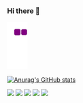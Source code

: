 ### Hi there 👋

![snake gif](https://github.com/alexbuyan/alexbuyan/blob/output/github-contribution-grid-snake.gif)

[![Anurag's GitHub stats](https://github-readme-stats.vercel.app/api?username=alexbuyan&count_private=true&show_icons=true&theme=tokyonight)](https://github.com/anuraghazra/github-readme-stats)


![](https://github-profile-summary-cards.vercel.app/api/cards/profile-details?username=alexbuyan&theme=github_dark)
![](https://github-profile-summary-cards.vercel.app/api/cards/most-commit-language?username=alexbuyan&theme=github_dark)
![](https://github-profile-summary-cards.vercel.app/api/cards/repos-per-language?username=alexbuyan&theme=github_dark)
![](https://github-profile-summary-cards.vercel.app/api/cards/stats?username=alexbuyan&theme=github_dark)
![](https://github-profile-summary-cards.vercel.app/api/cards/productive-time?username=alexbuyan&theme=github_dark)